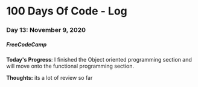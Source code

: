 # 100 Days Of Code - Log
### Day 13: November 9, 2020
##### FreeCodeCamp 

**Today's Progress**: I finished the Object oriented programming section and will move onto the functional programming section. 

**Thoughts:** its a lot of review so far 
